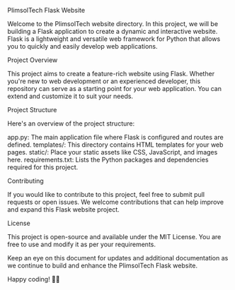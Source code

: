 PlimsolTech Flask Website

Welcome to the PlimsolTech website directory. In this project, we will be building a Flask application to create a dynamic and interactive website. Flask is a lightweight and versatile web framework for Python that allows you to quickly and easily develop web applications.

Project Overview

This project aims to create a feature-rich website using Flask. Whether you're new to web development or an experienced developer, this repository can serve as a starting point for your web application. You can extend and customize it to suit your needs.

Project Structure

Here's an overview of the project structure:

app.py: The main application file where Flask is configured and routes are defined.
templates/: This directory contains HTML templates for your web pages.
static/: Place your static assets like CSS, JavaScript, and images here.
requirements.txt: Lists the Python packages and dependencies required for this project.

Contributing

If you would like to contribute to this project, feel free to submit pull requests or open issues. We welcome contributions that can help improve and expand this Flask website project.

License

This project is open-source and available under the MIT License. You are free to use and modify it as per your requirements.

Keep an eye on this document for updates and additional documentation as we continue to build and enhance the PlimsolTech Flask website.

Happy coding! 🚀🌐
